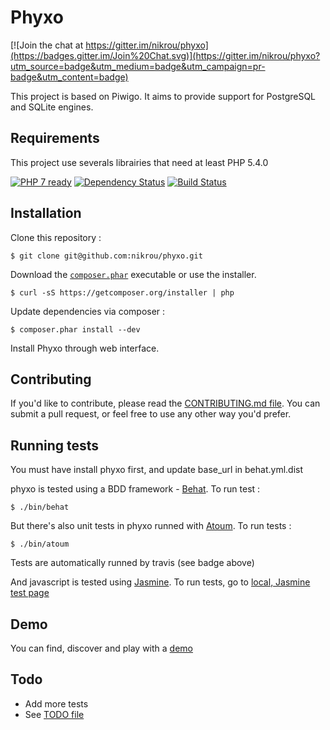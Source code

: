 Phyxo
======

[![Join the chat at https://gitter.im/nikrou/phyxo](https://badges.gitter.im/Join%20Chat.svg)](https://gitter.im/nikrou/phyxo?utm_source=badge&utm_medium=badge&utm_campaign=pr-badge&utm_content=badge)

This project is based on Piwigo. It aims to provide support for PostgreSQL and SQLite engines.

Requirements
------------

This project use severals librairies that need at least PHP 5.4.0

[![PHP 7 ready](http://php7ready.timesplinter.ch/nikrou/phyxo/master/badge.svg)](https://travis-ci.org/nikrou/phyxo)
[![Dependency Status](https://www.versioneye.com/user/projects/5849ce6ca662a500413e7b6b/badge.svg?style=flat-square)](https://www.versioneye.com/user/projects/5849ce6ca662a500413e7b6b)
[![Build Status](https://travis-ci.org/nikrou/phyxo.svg?branch=master)](https://travis-ci.org/nikrou/phyxo)

Installation
------------

Clone this repository :
```
$ git clone git@github.com:nikrou/phyxo.git
```

Download the [`composer.phar`](https://getcomposer.org/composer.phar) executable or use the installer.

```
$ curl -sS https://getcomposer.org/installer | php
```

Update dependencies via composer :
```
$ composer.phar install --dev
```

Install Phyxo through web interface.

Contributing
------------

If you'd like to contribute, please read the [CONTRIBUTING.md file](CONTRIBUTING.md). You can submit
 a pull request, or feel free to use any other way you'd prefer.

Running tests
-------------

You must have install phyxo first, and update base_url in behat.yml.dist

phyxo is tested using a BDD framework - [Behat](http://www.behat.org).
To run test :

```
$ ./bin/behat
```

But there's also unit tests in phyxo runned with [Atoum](http://atoum.org).
To run tests :
```
$ ./bin/atoum
```

Tests are automatically runned by travis (see badge above)

And javascript is tested using [Jasmine](http://jasmine.github.io/).
To run tests, go to [local, Jasmine test page](http://localhost/phyxo/tests/functional/)

Demo
----

You can find, discover and play with a [demo](https://demo.phyxo.net/)


Todo
----

 * Add more tests
 * See [TODO file](TODO.md)
